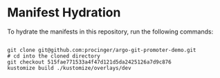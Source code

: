 
# Manifest Hydration

To hydrate the manifests in this repository, run the following commands:

```shell

git clone git@github.com:procinger/argo-git-promoter-demo.git
# cd into the cloned directory
git checkout 515fae771533a4f47d121d5da2425126a7d9c876
kustomize build ./kustomize/overlays/dev
```